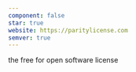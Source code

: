 ```yaml
---
component: false
star: true
website: https://paritylicense.com
semver: true
---
```


the free for open software license
